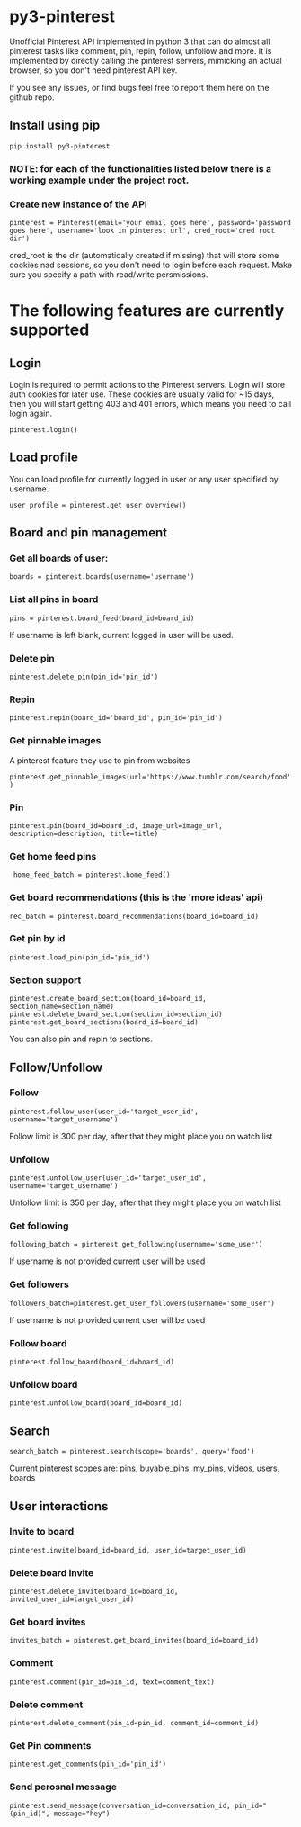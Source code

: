 # py3-pinterest
Unofficial Pinterest API implemented in python 3 that can do almost all pinterest tasks like comment, pin, repin, follow, unfollow and more.
It is implemented by directly calling the pinterest servers, mimicking an actual browser, so you don't need pinterest API key.

If you see any issues, or find bugs feel free to report them here on the github repo.


## Install using pip
```pip install py3-pinterest```


### NOTE: for each of the functionalities listed below there is a working example under the project root.

### Create new instance of the API

```pinterest = Pinterest(email='your email goes here', password='password goes here', username='look in pinterest url', cred_root='cred root dir')```

cred_root is the dir (automatically created if missing) that will store some cookies nad sessions, so you don't need to login before each request.
Make sure you specify a path with read/write persmissions.


# The following features are currently supported

## Login
Login is required to permit actions to the Pinterest servers. Login will store auth cookies for later use. These cookies are usually valid for ~15 days, then you will start getting 403 and 401 errors, which means you need to call login again. 

```pinterest.login()```



## Load profile
You can load profile for currently logged in user or any user specified by username.

```user_profile = pinterest.get_user_overview()```


## Board and pin management

### Get all boards of user:

```boards = pinterest.boards(username='username')```

### List all pins in board
```pins = pinterest.board_feed(board_id=board_id)```

If username is left blank, current logged in user will be used.


### Delete pin
```pinterest.delete_pin(pin_id='pin_id')```

### Repin

```pinterest.repin(board_id='board_id', pin_id='pin_id')```

### Get pinnable images
A pinterest feature they use to pin from websites

```pinterest.get_pinnable_images(url='https://www.tumblr.com/search/food')```

### Pin

```pinterest.pin(board_id=board_id, image_url=image_url, description=description, title=title)```

### Get home feed pins

``` home_feed_batch = pinterest.home_feed()```

### Get board recommendations (this is the 'more ideas' api)

```rec_batch = pinterest.board_recommendations(board_id=board_id)```

### Get pin by id

```pinterest.load_pin(pin_id='pin_id')```

### Section support
```pinterest.create_board_section(board_id=board_id, section_name=section_name)```
```pinterest.delete_board_section(section_id=section_id)```
```pinterest.get_board_sections(board_id=board_id)```

You can also pin and repin to sections.


## Follow/Unfollow

### Follow
```pinterest.follow_user(user_id='target_user_id', username='target_username')```

Follow limit is 300 per day, after that they might place you on watch list


### Unfollow

```pinterest.unfollow_user(user_id='target_user_id', username='target_username')```

Unfollow limit is 350 per day, after that they might place you on watch list

### Get following

```following_batch = pinterest.get_following(username='some_user')```

If username is not provided current user will be used

### Get followers

```followers_batch=pinterest.get_user_followers(username='some_user')```

If username is not provided current user will be used

### Follow board

```pinterest.follow_board(board_id=board_id)```

### Unfollow board

```pinterest.unfollow_board(board_id=board_id)```


## Search

```search_batch = pinterest.search(scope='boards', query='food')```

Current pinterest scopes are: pins, buyable_pins, my_pins, videos, users, boards


## User interactions
### Invite to board

```pinterest.invite(board_id=board_id, user_id=target_user_id)```

### Delete board invite

```pinterest.delete_invite(board_id=board_id, invited_user_id=target_user_id)```

### Get board invites

```invites_batch = pinterest.get_board_invites(board_id=board_id)```

### Comment

```pinterest.comment(pin_id=pin_id, text=comment_text)```

### Delete comment 
```pinterest.delete_comment(pin_id=pin_id, comment_id=comment_id)```

### Get Pin comments

```pinterest.get_comments(pin_id='pin_id')```


### Send perosnal message
```pinterest.send_message(conversation_id=conversation_id, pin_id="(pin_id)", message="hey")```




